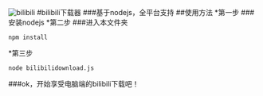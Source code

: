 ![bilibili](http://img5.duitang.com/uploads/blog/201602/21/20160221161429_XTRd5.thumb.700_0.jpeg)
#bilibili下载器
###基于nodejs，全平台支持
##使用方法
*第一步
###安装nodejs
*第二步
###进入本文件夹
```
npm install
```
*第三步
```
node bilibilidownload.js
```
###ok，开始享受电脑端的bilibili下载吧！